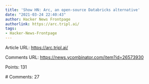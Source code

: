 ```yaml
---
title: 'Show HN: Arc, an open-source Databricks alternative'
date: "2021-03-24 22:40:43"
author: Hacker News Frontpage
authorlink: https://arc.tripl.ai/
tags:
- Hacker-News-Frontpage
---
```


<p>Article URL: <a href="https://arc.tripl.ai/">https://arc.tripl.ai/</a></p>
<p>Comments URL: <a href="https://news.ycombinator.com/item?id=26573930">https://news.ycombinator.com/item?id=26573930</a></p>
<p>Points: 131</p>
<p># Comments: 27</p>
